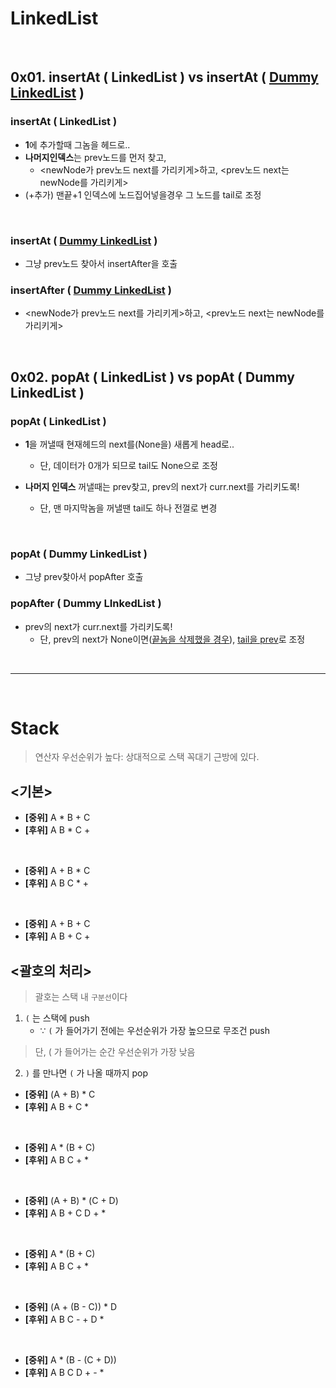 # LinkedList
&nbsp;
## 0x01. insertAt ( LinkedList ) vs insertAt ( <u>Dummy LinkedList</u> )

### insertAt ( LinkedList )
- **1**에 추가할때 그놈을 헤드로..
- **나머지인덱스**는 prev노드를 먼저 찾고, 
  - <newNode가 prev노드 next를 가리키게>하고, <prev노드 next는 newNode를 가리키게>
- (+추가) 맨끝+1 인덱스에 노드집어넣을경우 그 노드를 tail로 조정

<br>

### insertAt ( <u>Dummy LinkedList</u> )

- 그냥 prev노드 찾아서 insertAfter을 호출

### insertAfter ( <u>Dummy LinkedList</u> )

- <newNode가 prev노드 next를 가리키게>하고, <prev노드 next는 newNode를 가리키게>

&nbsp;&nbsp;&nbsp;


## 0x02. popAt ( LinkedList ) vs popAt ( Dummy LinkedList )

### popAt ( LinkedList )
- **1**을 꺼낼때 현재헤드의 next를(None을) 새롭게 head로..
  - 단, 데이터가 0개가 되므로 tail도 None으로 조정

- **나머지 인덱스** 꺼낼때는 prev찾고, prev의 next가 curr.next를 가리키도록!
  - 단, 맨 마지막놈을 꺼낼땐 tail도 하나 전껄로 변경

<br>

### popAt ( Dummy LinkedList )

- 그냥 prev찾아서 popAfter 호출

### popAfter ( Dummy LInkedList )

- prev의 next가 curr.next를 가리키도록!
  - 단, prev의 next가 None이면(<u>끝놈을 삭제했을 경우</u>), <u>tail을 prev</u>로 조정

<br>

---

<br>

# Stack

> 연산자 우선순위가 높다: 상대적으로 스택 꼭대기 근방에 있다.

## <기본>
- **[중위]** A * B + C
- **[후위]** A B * C +
 
<br />

- **[중위]** A + B * C
- **[후위]** A B C * +

<br />

- **[중위]** A + B + C
- **[후위]** A B + C +

## <괄호의 처리>

> 괄호는 스택 내 `구분선`이다
  
1. `(` 는 스택에 push 
   - ∵ `(` 가 들어가기 전에는 우선순위가 가장 높으므로 무조건 push
  > 단, ( 가 들어가는 순간 우선순위가 가장 낮음
2. `)` 를 만나면 `(` 가 나올 때까지 pop

- **[중위]** (A + B) * C
- **[후위]** A B + C *

<br />

- **[중위]** A * (B + C)
- **[후위]** A B C + *

<br />

- **[중위]** (A + B) * (C + D)
- **[후위]** A B + C D + *

<br />

- **[중위]** A * (B + C)
- **[후위]** A B C + *

<br />

- **[중위]** (A + (B - C)) * D
- **[후위]** A B C - + D *

<br />

- **[중위]** A * (B - (C + D))
- **[후위]** A B C D + - *
